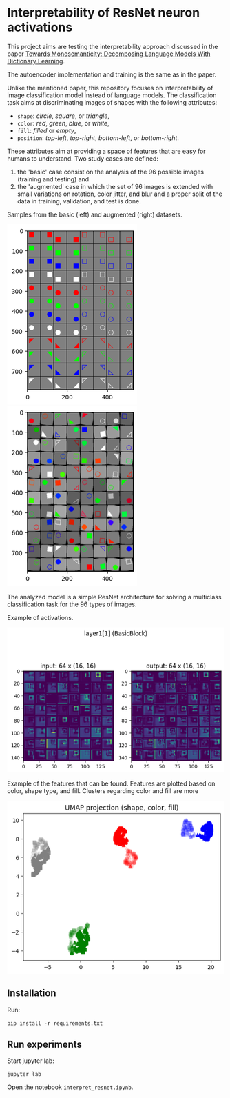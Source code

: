 # Interpretability of ResNet neuron activations

This project aims are testing the interpretability approach discussed in the paper [Towards Monosemanticity: Decomposing Language Models With Dictionary Learning](https://transformer-circuits.pub/2023/monosemantic-features).

The autoencoder implementation and training is the same as in the paper.

Unlike the mentioned paper, this repository focuses on interpretability of image classification model instead of language models.
The classification task aims at discriminating images of shapes with the following attributes:
- `shape`: *circle*, *square*, or *triangle*,
- `color`: *red*, *green*, *blue*, or *white*,
- `fill`: *filled* or *empty*,
- `position`: *top-left*, *top-right*, *bottom-left*, or *bottom-right*.

These attributes aim at providing a space of features that are easy for humans to understand.
Two study cases are defined:
1. the 'basic' case consist on the analysis of the 96 possible images (training and testing) and
2. the 'augmented' case in which the set of 96 images is extended with small variations on rotation, color jitter, and blur and a proper split of the data in training, validation, and test is done.

Samples from the basic (left) and augmented (right) datasets.

![data_sample_basic.png](resources/data_sample_basic.png)
![data_sample_augmented.png](resources/data_sample_augmented.png)


The analyzed model is a simple ResNet architecture for solving a multiclass classification task for the 96 types of images.

Example of activations.

![inspect_layer.png](resources/inspect_layer.png)

Example of the features that can be found.
Features are plotted based on color, shape type, and fill.
Clusters regarding color and fill are more

![umap_color.png](resources/umap_color.png)


## Installation

Run:
```shell
pip install -r requirements.txt
```

## Run experiments

Start jupyter lab:
```shell
jupyter lab
```

Open the notebook `interpret_resnet.ipynb`.
